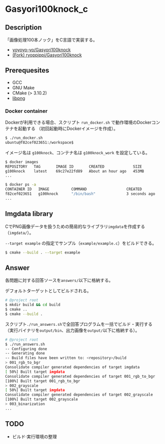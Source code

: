 # Gasyori100knock_c

## Description

「画像処理100本ノック」をC言語で実装する。

- [yoyoyo-yo/Gasyori100knock](https://github.com/yoyoyo-yo/Gasyori100knock) 
- [(Fork) ryoppippi/Gasyori100knock](https://github.com/ryoppippi/Gasyori100knock)

## Prerequesites

- GCC
- GNU Make
- CMake (> 3.10.2)
- [libpng](http://www.libpng.org/pub/png/libpng.html)

### Docker container

Dockerが利用できる場合、スクリプト `run_docker.sh` で動作環境のDockerコンテナを起動する
（初回起動時にDockerイメージを作成）。

```sh
$ ./run_docker.sh
ubuntu@f82cef023651:/workspace$
```

イメージ名は `g100knock`、コンテナ名は `g100knock_work` を設定している。

```sh
$ docker images
REPOSITORY   TAG       IMAGE ID       CREATED             SIZE
g100knock    latest    69c27e22fd89   About an hour ago   453MB
...

$ docker ps -a
CONTAINER ID   IMAGE          COMMAND                  CREATED         STATUS                      PORTS     NAMES
f82cef023651   g100knock      "/bin/bash"              3 seconds ago   Up 3 seconds                          g100knock_work
...
```

## Imgdata library

CでPNG画像データを扱うための簡易的なライブラリ`imgdata`を作成する（`imgdata/`）。

`--target example` の指定でサンプル（`example/example.c`）をビルドできる。

```sh
$ cmake --build . --target example
```

## Answer

各問題に対する回答ソースを`answers/`以下に格納する。

デフォルトターゲットとしてビルドされる。

```sh
# @project root
$ mkdir build && cd build
$ cmake ..
$ cmake --build .
```

スクリプト`./run_answers.sh`で全回答プログラムを一括でビルド・実行する
（実行バイナリを`output/bin`、出力画像を`output/`以下に格納する）。

```sh
# @project root
$ ./run_answers.sh
-- Configuring done
-- Generating done
-- Build files have been written to: <repository>/build
> 001_rgb_to_bgr
Consolidate compiler generated dependencies of target imgdata
[ 50%] Built target imgdata
Consolidate compiler generated dependencies of target 001_rgb_to_bgr
[100%] Built target 001_rgb_to_bgr
> 002_grayscale
[ 50%] Built target imgdata
Consolidate compiler generated dependencies of target 002_grayscale
[100%] Built target 002_grayscale
> 003_binarization
...
```

## TODO

- ビルド·実行環境の整理
